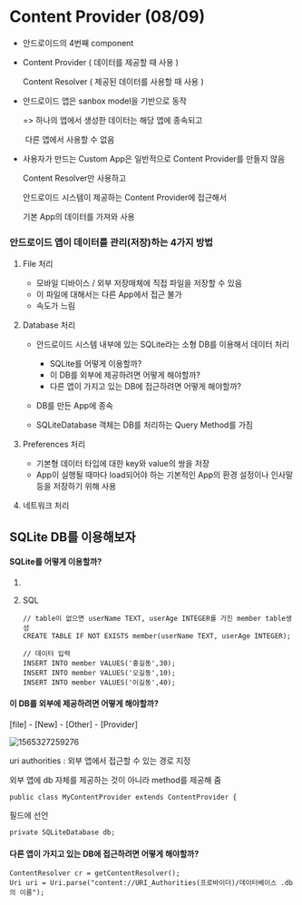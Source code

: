 # Content Provider (08/09)

- 안드로이드의 4번째 component

- Content Provider ( 데이터를 제공할 때 사용 )

  Content Resolver ( 제공된 데이터를 사용할 때 사용 )

- 안드로이드 앱은 sanbox model을 기반으로 동작

  => 하나의 앱에서 생성한 데이터는 해당 앱에 종속되고

  ​	 다른 앱에서 사용할 수 없음

- 사용자가 만드는 Custom App은 일반적으로 Content Provider를 만들지 않음

  Content Resolver만 사용하고 

  안드로이드 시스템이 제공하는 Content Provider에 접근해서

  기본 App의 데이터를 가져와 사용

  

### 안드로이드 앱이 데이터를 관리(저장)하는  4가지 방법

1. File 처리

   - 모바일 디바이스 / 외부 저장매체에 직접 파일을 저장할 수 있음
   - 이 파일에 대해서는 다른 App에서 접근 불가
   - 속도가 느림
   
2. Database 처리

   - 안드로이드 시스템 내부에 있는 SQLite라는 소형 DB를 이용해서 데이터 처리
   
     - SQLite를 어떻게 이용할까?
     - 이 DB를 외부에 제공하려면 어떻게 해야할까?
     - 다른 앱이 가지고 있는 DB에 접근하려면 어떻게 해야할까?
  
   - DB를 만든 App에 종속
   - SQLiteDatabase 객체는 DB를 처리하는 Query Method를 가짐

3. Preferences 처리

   - 기본형 데이터 타입에 대한 key와 value의 쌍을 저장
   - App이 실행될 때마다 load되어야 하는 기본적인 App의 환경 설정이나 인사말 등을 저장하기 위해 사용

4. 네트워크 처리


## SQLite DB를 이용해보자

#### SQLite를 어떻게 이용할까?

1.

2. SQL

   ```
   // table이 없으면 userName TEXT, userAge INTEGER를 가진 member table생성
   CREATE TABLE IF NOT EXISTS member(userName TEXT, userAge INTEGER);
   
   // 데이터 입력
   INSERT INTO member VALUES('홍길동',30);
   INSERT INTO member VALUES('오길동',10);
   INSERT INTO member VALUES('이길동',40);
   
   ```

   

#### 이 DB를 외부에 제공하려면 어떻게 해야할까?

[file] - [New] - [Other] - [Provider]

![1565327259276](C:\Users\student\AppData\Roaming\Typora\typora-user-images\1565327259276.png)

uri authorities : 외부 앱에서 접근할 수 있는 경로 지정

외부 앱에 db 자체를 제공하는 것이 아니라 method를 제공해 줌



```
public class MyContentProvider extends ContentProvider {
```

필드에 선언

```
private SQLiteDatabase db;
```

#### 다른 앱이 가지고 있는 DB에 접근하려면 어떻게 해야할까?

```
ContentResolver cr = getContentResolver();
Uri uri = Uri.parse("content://URI_Authorities(프로바이더)/데이터베이스 .db의 이름");
```
